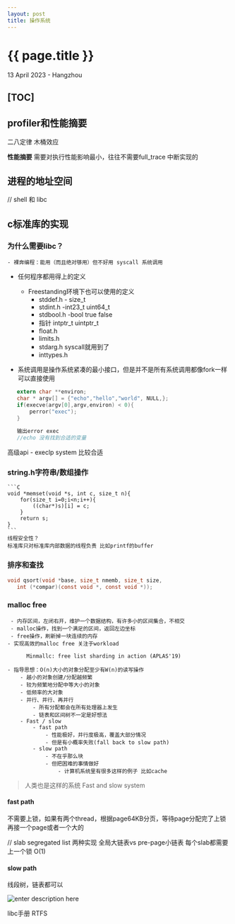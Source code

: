 ```yaml
---
layout: post
title: 操作系统
---
```


{{ page.title }}
================

<p class="meta">13 April 2023 - Hangzhou</p>

[TOC]
----------
## profiler和性能摘要
二八定律
木桶效应

**性能摘要** 需要对执行性能影响最小，往往不需要full_trace
中断实现的

## 进程的地址空间
// shell 和 libc
## c标准库的实现
### 为什么需要libc？
	- 裸奔编程：能用（而且绝对够用）但不好用 syscall 系统调用
- 任何程序都用得上的定义
	- Freestanding环境下也可以使用的定义
		- stddef.h - size_t
		- stdint.h -int23_t uint64_t
		- stdbool.h -bool true false
		- 指针 intptr_t uintptr_t
		- float.h
		- limits.h
		- stdarg.h  syscall就用到了
		- inttypes.h 

- 系统调用是操作系统紧凑的最小接口，但是并不是所有系统调用都像fork一样可以直接使用
 ```C
 	extern char **environ;
	char * argv[] = {"echo","hello","world", NULL,};
	if(execve(argv[0],argv,environ) < 0){
		perror("exec");
	}
	
	输出error exec
	//echo 没有找到合适的变量
 ```
  高级api
	-  execlp system 比较合适

### string.h字符串/数组操作
	```C
	void *memset(void *s, int c, size_t n){
		for(size_t i=0;i<n;i++){
			((char*)s)[i] = c;
		}
		return s;
	}
	```
	线程安全性？
	标准库只对标准库内部数据的线程负责 比如printf的buffer

###  排序和查找
 ```C
 void qsort(void *base, size_t nmemb, size_t size,
 	int (*compar)(const void *, const void *));
 ```
 ###  malloc free
	 - 内存区间，左闭右开，维护一个数据结构，有许多小的区间集合，不相交
	 - malloc操作，找到一个满足的区间，返回左边坐标
	 - free操作，刷新掉一块连续的内存
	- 实现高效的malloc free 关注于workload
			  
		  Minmallc: free list sharding in action (APLAS'19)
		  
	- 指导思想：O(n)大小的对象分配至少有W(n)的读写操作
		- 越小的对象创建/分配越频繁
		- 较为频繁地分配中等大小的对象
		- 低频率的大对象
		- 并行、并行、再并行
			- 所有分配都会在所有处理器上发生
			- 链表和区间树不一定是好想法
		- Fast / slow
			- fast path
				- 性能极好，并行度极高，覆盖大部分情况
				- 但是有小概率失败(fall back to slow path)
			- slow path
				- 不在乎那么块
				- 但把困难的事情做好
					- 计算机系统里有很多这样的例子 比如cache
 > 人类也是这样的系统
 > Fast and slow system
#### fast path
不需要上锁，如果有两个thread，根据page64KB分页，等待page分配完了上锁再接一个page或者一个大的

// slab segregated list
两种实现 全局大链表vs pre-page小链表
每个slab都需要上一个锁
O(1)
#### slow path
线段树，链表都可以

![enter description here](./images/1681458084386.png)

libc手册 RTFS

 